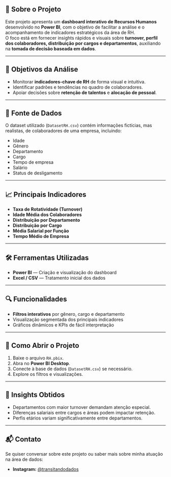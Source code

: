 ## 📌 Sobre o Projeto
Este projeto apresenta um **dashboard interativo de Recursos Humanos** desenvolvido no **Power BI**, com o objetivo de facilitar a análise e o acompanhamento de indicadores estratégicos da área de RH.  
O foco está em fornecer insights rápidos e visuais sobre **turnover, perfil dos colaboradores, distribuição por cargos e departamentos**, auxiliando na **tomada de decisão baseada em dados**.

---

## 🎯 Objetivos da Análise
- Monitorar **indicadores-chave de RH** de forma visual e intuitiva.
- Identificar padrões e tendências no quadro de colaboradores.
- Apoiar decisões sobre **retenção de talentos** e **alocação de pessoal**.

---

## 📂 Fonte de Dados
O dataset utilizado (`DatasetRH.csv`) contém informações fictícias, mas realistas, de colaboradores de uma empresa, incluindo:
- Idade
- Gênero
- Departamento
- Cargo
- Tempo de empresa
- Salário
- Status de desligamento

---

## 📈 Principais Indicadores
- **Taxa de Rotatividade (Turnover)**
- **Idade Média dos Colaboradores**
- **Distribuição por Departamento**
- **Distribuição por Cargo**
- **Média Salarial por Função**
- **Tempo Médio de Empresa**

---

## 🛠 Ferramentas Utilizadas
- **Power BI** — Criação e visualização do dashboard
- **Excel / CSV** — Tratamento inicial dos dados

---

## 🔍 Funcionalidades
- **Filtros interativos** por gênero, cargo e departamento
- Visualização segmentada dos principais indicadores
- Gráficos dinâmicos e KPIs de fácil interpretação



---

## 🚀 Como Abrir o Projeto
1. Baixe o arquivo `RH.pbix`.
2. Abra no **Power BI Desktop**.
3. Conecte à base de dados (`DatasetRH.csv`) se necessário.
4. Explore os filtros e visualizações.

---

## 📌 Insights Obtidos
- Departamentos com maior turnover demandam atenção especial.
- Diferenças salariais entre cargos e áreas podem impactar retenção.
- Perfis etários variam significativamente entre departamentos.

---

## 📬 Contato
Se quiser conversar sobre este projeto ou saber mais sobre minha atuação na área de dados:
- **Instagram:** [@transitandodados](https://instagram.com/transitandodados)

